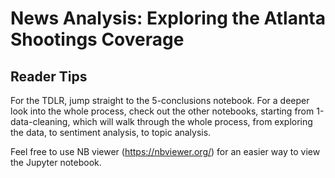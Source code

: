 # News Analysis: Exploring the Atlanta Shootings Coverage

## Reader Tips

For the TDLR, jump straight to the 5-conclusions notebook. For a deeper look into the whole process, check out the other notebooks, starting from 1-data-cleaning, which will walk through the whole process, from exploring the data, to sentiment analysis, to topic analysis. 

Feel free to use NB viewer (https://nbviewer.org/) for an easier way to view the Jupyter notebook.
